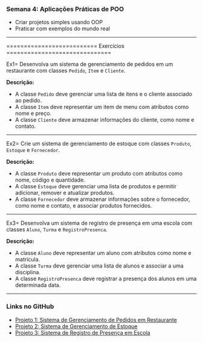 ### Semana 4: Aplicações Práticas de POO

- Criar projetos simples usando OOP
- Praticar com exemplos do mundo real

---

========================== Exercícios ==============================

Ex1= Desenvolva um sistema de gerenciamento de pedidos em um restaurante com classes `Pedido`, `Item` e `Cliente`.

**Descrição:**
- A classe `Pedido` deve gerenciar uma lista de itens e o cliente associado ao pedido.
- A classe `Item` deve representar um item de menu com atributos como nome e preço.
- A classe `Cliente` deve armazenar informações do cliente, como nome e contato.

---

Ex2= Crie um sistema de gerenciamento de estoque com classes `Produto`, `Estoque` e `Fornecedor`.

**Descrição:**
- A classe `Produto` deve representar um produto com atributos como nome, código e quantidade.
- A classe `Estoque` deve gerenciar uma lista de produtos e permitir adicionar, remover e atualizar produtos.
- A classe `Fornecedor` deve armazenar informações sobre o fornecedor, como nome e contato, e associar produtos fornecidos.

---

Ex3= Desenvolva um sistema de registro de presença em uma escola com classes `Aluno`, `Turma` e `RegistroPresenca`.

**Descrição:**
- A classe `Aluno` deve representar um aluno com atributos como nome e matrícula.
- A classe `Turma` deve gerenciar uma lista de alunos e associar a uma disciplina.
- A classe `RegistroPresenca` deve registrar a presença dos alunos em uma determinada data.

---

### Links no GitHub

- [Projeto 1: Sistema de Gerenciamento de Pedidos em Restaurante](#)
- [Projeto 2: Sistema de Gerenciamento de Estoque](#)
- [Projeto 3: Sistema de Registro de Presença em Escola](#)
